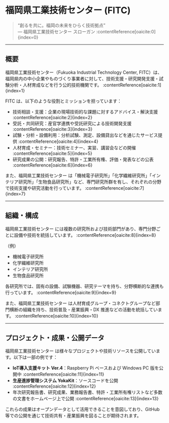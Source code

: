 # 福岡県工業技術センター (FITC)

> “創るを共に。福岡の未来をひらく技術拠点”  
> — 福岡県工業技術センター スローガン :contentReference[oaicite:0]{index=0}  

---

## 概要

福岡県工業技術センター（Fukuoka Industrial Technology Center, FITC）は、福岡県内の中小企業やものづくり事業者に対して、技術支援・研究開発支援・試験分析・人材育成などを行う公的技術機関です。 :contentReference[oaicite:1]{index=1}  

FITC は、以下のような役割とミッションを担っています：

- 技術相談・支援：企業の現場技術的な課題に対するアドバイス・解決支援 :contentReference[oaicite:2]{index=2}  
- 受託・共同研究：産官学連携や受託研究による技術開発支援 :contentReference[oaicite:3]{index=3}  
- 試験・分析・設備利用：分析試験、測定、設備貸出などを通じたサービス提供 :contentReference[oaicite:4]{index=4}  
- 人材育成・セミナー：技術セミナー、実習、講習会などの開催 :contentReference[oaicite:5]{index=5}  
- 研究成果の公開：研究報告、特許・工業所有権、評価・発表などの公表 :contentReference[oaicite:6]{index=6}  

また、福岡県工業技術センター は「機械電子研究所」「化学繊維研究所」「インテリア研究所」「生物食品研究所」など、専門研究所群を有し、それぞれの分野で技術支援や研究活動を行っています。 :contentReference[oaicite:7]{index=7}  

---

## 組織・構成

福岡県工業技術センター には複数の研究所および技術部門があり、専門分野ごとに設備や技術を統括しています。 :contentReference[oaicite:8]{index=8}  

（例）  
- 機械電子研究所  
- 化学繊維研究所  
- インテリア研究所  
- 生物食品研究所  

各研究所では、固有の設備、試験機器、研究テーマを持ち、分野横断的な連携も行っています。 :contentReference[oaicite:9]{index=9}  

また、福岡県工業技術センター は人材育成グループ・コネクトグループなど部門横断の組織を持ち、技術普及・産業振興・DX 推進などの活動を統括しています。 :contentReference[oaicite:10]{index=10}  

---

## プロジェクト・成果・公開データ

福岡県工業技術センター は様々なプロジェクトや技術リソースを公開しています。以下は一部の例です：

- **IoT導入支援キット Ver.4**：Raspberry Pi ベースおよび Windows PC 版を公開中 :contentReference[oaicite:11]{index=11}  
- **生産進捗管理システム YokaKit**：ソースコードを公開 :contentReference[oaicite:12]{index=12}  
- 年次研究報告書、研究成果、業務報告書、特許・工業所有権リストなど多数の文書をホームページ上で公開 :contentReference[oaicite:13]{index=13}  

これらの成果はオープンデータとして活用できることを意図しており、GitHub 等での公開を通じて技術共有・産業振興を図ることが期待されます。

